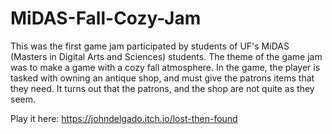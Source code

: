 # MiDAS-Fall-Cozy-Jam
This was the first game jam participated by students of UF's MiDAS (Masters in Digital Arts and Sciences) students. The theme of the game jam was to make a game with a cozy fall atmosphere. In the game, the player is tasked with owning an antique shop, and must give the patrons items that they need. It turns out that the patrons, and the shop are not quite as they seem.

Play it here: https://johndelgado.itch.io/lost-then-found
